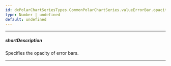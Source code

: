 ```yaml
---
id: dxPolarChartSeriesTypes.CommonPolarChartSeries.valueErrorBar.opacity
type: Number | undefined
default: undefined
---
```

---
##### shortDescription
Specifies the opacity of error bars.

---

